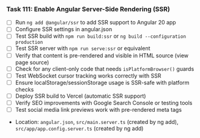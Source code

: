 ### Task 111: Enable Angular Server-Side Rendering (SSR)
- [ ] Run `ng add @angular/ssr` to add SSR support to Angular 20 app
- [ ] Configure SSR settings in angular.json
- [ ] Test SSR build with `npm run build:ssr` or `ng build --configuration production`
- [ ] Test SSR server with `npm run serve:ssr` or equivalent
- [ ] Verify that content is pre-rendered and visible in HTML source (view page source)
- [ ] Check for any client-only code that needs `isPlatformBrowser()` guards
- [ ] Test WebSocket cursor tracking works correctly with SSR
- [ ] Ensure localStorage/sessionStorage usage is SSR-safe with platform checks
- [ ] Deploy SSR build to Vercel (automatic SSR support)
- [ ] Verify SEO improvements with Google Search Console or testing tools
- [ ] Test social media link previews work with pre-rendered meta tags
- Location: `angular.json`, `src/main.server.ts` (created by ng add), `src/app/app.config.server.ts` (created by ng add)
